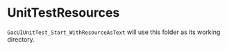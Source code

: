 # UnitTestResources

`GacUIUnitTest_Start_WithResourceAsText` will use this folder as its working directory.
